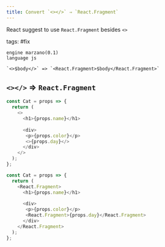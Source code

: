 ```yaml
---
title: Convert `<></>` ⇒ `React.Fragment`
---
```


React suggest to use `React.Fragment` besides `<>`

tags: #fix

```grit
engine marzano(0.1)
language js

`<>$body</>` => `<React.Fragment>$body</React.Fragment>`
```

## `<></>` ⇒ `React.Fragment`

```javascript
const Cat = props => {
  return (  
    <>
      <h1>{props.name}</h1>
     
      <div>
       <p>{props.color}</p>
       <>{props.day}</>
      </div>
    </>
  );
};
```

```javascript
const Cat = props => {
  return (  
    <React.Fragment>
      <h1>{props.name}</h1>
     
      <div>
       <p>{props.color}</p>
       <React.Fragment>{props.day}</React.Fragment>
      </div>
    </React.Fragment>
  );
};
```

